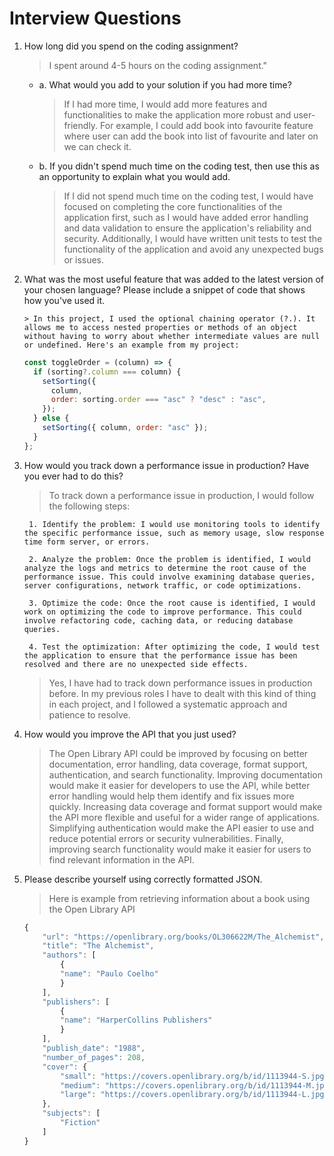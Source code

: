 # Interview Questions

1.  How long did you spend on the coding assignment?

    > I spent around 4-5 hours on the coding assignment."

    - a. What would you add to your solution if you had more time?
      > If I had more time, I would add more features and functionalities to make the application more robust and user-friendly. For example, I could add book into favourite feature where user can add the book into list of favourite and later on we can check it.
    - b. If you didn't spend much time on the coding test, then use this as an opportunity to explain what you would add.
      > If I did not spend much time on the coding test, I would have focused on completing the core functionalities of the application first, such as I would have added error handling and data validation to ensure the application's reliability and security. Additionally, I would have written unit tests to test the functionality of the application and avoid any unexpected bugs or issues.

2.  What was the most useful feature that was added to the latest version of your chosen language? Please include a snippet of code that shows how you've used it.

        > In this project, I used the optional chaining operator (?.). It allows me to access nested properties or methods of an object without having to worry about whether intermediate values are null or undefined. Here's an example from my project:

    ```javascript
    const toggleOrder = (column) => {
      if (sorting?.column === column) {
        setSorting({
          column,
          order: sorting.order === "asc" ? "desc" : "asc",
        });
      } else {
        setSorting({ column, order: "asc" });
      }
    };
    ```

3.  How would you track down a performance issue in production? Have you ever had to do this?

    > To track down a performance issue in production, I would follow the following steps:

         1. Identify the problem: I would use monitoring tools to identify the specific performance issue, such as memory usage, slow response time form server, or errors.

         2. Analyze the problem: Once the problem is identified, I would analyze the logs and metrics to determine the root cause of the performance issue. This could involve examining database queries, server configurations, network traffic, or code optimizations.

         3. Optimize the code: Once the root cause is identified, I would work on optimizing the code to improve performance. This could involve refactoring code, caching data, or reducing database queries.

         4. Test the optimization: After optimizing the code, I would test the application to ensure that the performance issue has been resolved and there are no unexpected side effects.

    > Yes, I have had to track down performance issues in production before. In my previous roles I have to dealt with this kind of thing in each project, and I followed a systematic approach and patience to resolve.

4.  How would you improve the API that you just used?

    > The Open Library API could be improved by focusing on better documentation, error handling, data coverage, format support, authentication, and search functionality. Improving documentation would make it easier for developers to use the API, while better error handling would help them identify and fix issues more quickly. Increasing data coverage and format support would make the API more flexible and useful for a wider range of applications. Simplifying authentication would make the API easier to use and reduce potential errors or security vulnerabilities. Finally, improving search functionality would make it easier for users to find relevant information in the API.

5.  Please describe yourself using correctly formatted JSON.

    > Here is example from retrieving information about a book using the Open Library API

    ```javascript
    {
        "url": "https://openlibrary.org/books/OL306622M/The_Alchemist",
        "title": "The Alchemist",
        "authors": [
            {
            "name": "Paulo Coelho"
            }
        ],
        "publishers": [
            {
            "name": "HarperCollins Publishers"
            }
        ],
        "publish_date": "1988",
        "number_of_pages": 208,
        "cover": {
            "small": "https://covers.openlibrary.org/b/id/1113944-S.jpg",
            "medium": "https://covers.openlibrary.org/b/id/1113944-M.jpg",
            "large": "https://covers.openlibrary.org/b/id/1113944-L.jpg"
        },
        "subjects": [
            "Fiction"
        ]
    }
    ```
